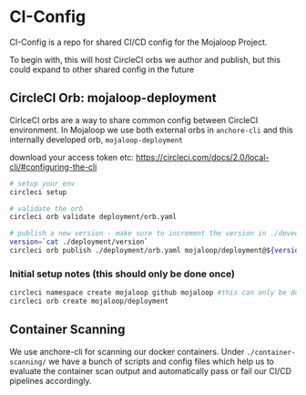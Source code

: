# CI-Config

CI-Config is a repo for shared CI/CD config for the Mojaloop Project.

To begin with, this will host CircleCI orbs we author and publish, but this could expand to other shared config in the future

## CircleCI Orb: mojaloop-deployment

CirlceCI orbs are a way to share common config between CircleCI environment. In Mojaloop we use both external orbs in `anchore-cli` and this internally developed orb, `mojaloop-deployment`

download your access token etc: https://circleci.com/docs/2.0/local-cli/#configuring-the-cli
```bash
# setup your env
circleci setup

# validate the orb
circleci orb validate deployment/orb.yaml

# publish a new version - make sure to increment the version in ./deveopment/version
version=`cat ./deployment/version`
circleci orb publish ./deployment/orb.yaml mojaloop/deployment@${version}
```

### Initial setup notes (this should only be done once)

```bash 
circleci namespace create mojaloop github mojaloop #this can only be done once per org
circleci orb create mojaloop/deployment
```


## Container Scanning

We use anchore-cli for scanning our docker containers. Under `./container-scanning/` we have a bunch of scripts and config files which help us to evaluate the container scan output and automatically pass or fail our CI/CD pipelines accordingly.